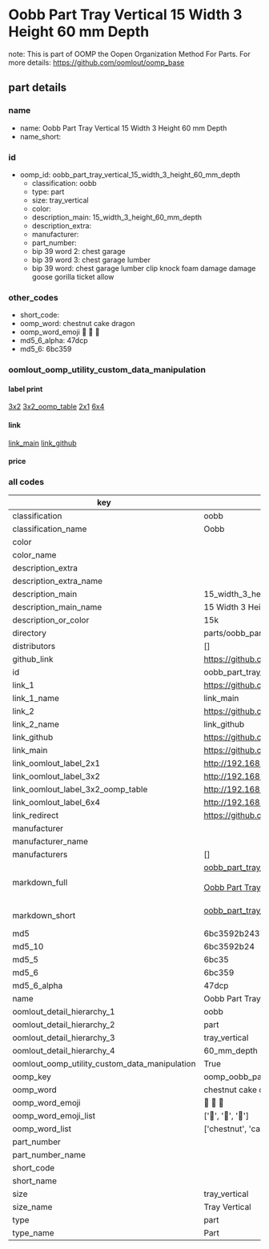 # Oobb Part Tray Vertical 15 Width 3 Height 60 mm Depth  

note: This is part of OOMP the Oopen Organization Method For Parts. For more details: https://github.com/oomlout/oomp_base

##  part details
  







### name
* name: Oobb Part Tray Vertical 15 Width 3 Height 60 mm Depth
* name_short: 
### id
* oomp_id: oobb_part_tray_vertical_15_width_3_height_60_mm_depth
  * classification: oobb
  * type: part
  * size: tray_vertical
  * color: 
  * description_main: 15_width_3_height_60_mm_depth
  * description_extra: 
  * manufacturer: 
  * part_number: 
  * bip 39 word 2: chest garage
  * bip 39 word 3: chest garage lumber
  * bip 39 word: chest garage lumber clip knock foam damage damage goose gorilla ticket allow

### other_codes
* short_code: 
* oomp_word: chestnut cake dragon
* oomp_word_emoji :chestnut: :cake: :dragon:
* md5_6_alpha: 47dcp
* md5_6: 6bc359






### oomlout_oomp_utility_custom_data_manipulation
#### label print
[3x2](http://192.168.1.245:1112/?label=oomp%2047dcp)
[3x2_oomp_table](http://192.168.1.108:1112/?label=oomp%2047dcp)
[2x1](http://192.168.1.242:1112/?label=oomp%2047dcp)
[6x4](http://192.168.1.55:1112/?label=oomp%2047dcp)    

#### link

[link_main](https://github.com/oomlout/oomlout_oomp_version_1_messy/tree/main/parts/oobb_part_tray_vertical_15_width_3_height_60_mm_depth) [link_github](https://github.com/oomlout/oomlout_oomp_version_1_messy/tree/main/parts/oobb_part_tray_vertical_15_width_3_height_60_mm_depth)                             

#### price







### all codes 
| key | value |  
| --- | --- |  
| classification | oobb |  
| classification_name | Oobb |  
| color |  |  
| color_name |  |  
| description_extra |  |  
| description_extra_name |  |  
| description_main | 15_width_3_height_60_mm_depth |  
| description_main_name | 15 Width 3 Height 60 mm Depth |  
| description_or_color | 15k |  
| directory | parts/oobb_part_tray_vertical_15_width_3_height_60_mm_depth |  
| distributors | [] |  
| github_link | https://github.com/oomlout/oomlout_oomp_part_src/tree/main/parts/oobb_part_tray_vertical_15_width_3_height_60_mm_depth |  
| id | oobb_part_tray_vertical_15_width_3_height_60_mm_depth |  
| link_1 | https://github.com/oomlout/oomlout_oomp_version_1_messy/tree/main/parts/oobb_part_tray_vertical_15_width_3_height_60_mm_depth |  
| link_1_name | link_main |  
| link_2 | https://github.com/oomlout/oomlout_oomp_version_1_messy/tree/main/parts/oobb_part_tray_vertical_15_width_3_height_60_mm_depth |  
| link_2_name | link_github |  
| link_github | https://github.com/oomlout/oomlout_oomp_version_1_messy/tree/main/parts/oobb_part_tray_vertical_15_width_3_height_60_mm_depth |  
| link_main | https://github.com/oomlout/oomlout_oomp_version_1_messy/tree/main/parts/oobb_part_tray_vertical_15_width_3_height_60_mm_depth |  
| link_oomlout_label_2x1 | http://192.168.1.242:1112/?label=oomp%2047dcp |  
| link_oomlout_label_3x2 | http://192.168.1.245:1112/?label=oomp%2047dcp |  
| link_oomlout_label_3x2_oomp_table | http://192.168.1.108:1112/?label=oomp%2047dcp |  
| link_oomlout_label_6x4 | http://192.168.1.55:1112/?label=oomp%2047dcp |  
| link_redirect | https://github.com/oomlout/oomlout_oomp_version_1_messy/tree/main/parts/oobb_part_tray_vertical_15_width_3_height_60_mm_depth |  
| manufacturer |  |  
| manufacturer_name |  |  
| manufacturers | [] |  
| markdown_full | [oobb_part_tray_vertical_15_width_3_height_60_mm_depth](none)<br>[](none)<br>[Oobb Part Tray Vertical 15 Width 3 Height 60 Mm Depth](none)<br><br> |  
| markdown_short | [oobb_part_tray_vertical_15_width_3_height_60_mm_depth](none)<br><br> |  
| md5 | 6bc3592b243706e1683de2b509d7d93c |  
| md5_10 | 6bc3592b24 |  
| md5_5 | 6bc35 |  
| md5_6 | 6bc359 |  
| md5_6_alpha | 47dcp |  
| name | Oobb Part Tray Vertical 15 Width 3 Height 60 mm Depth |  
| oomlout_detail_hierarchy_1 | oobb |  
| oomlout_detail_hierarchy_2 | part |  
| oomlout_detail_hierarchy_3 | tray_vertical |  
| oomlout_detail_hierarchy_4 | 60_mm_depth |  
| oomlout_oomp_utility_custom_data_manipulation | True |  
| oomp_key | oomp_oobb_part_tray_vertical_15_width_3_height_60_mm_depth |  
| oomp_word | chestnut cake dragon |  
| oomp_word_emoji | :chestnut: :cake: :dragon: |  
| oomp_word_emoji_list | [':chestnut:', ':cake:', ':dragon:'] |  
| oomp_word_list | ['chestnut', 'cake', 'dragon'] |  
| part_number |  |  
| part_number_name |  |  
| short_code |  |  
| short_name |  |  
| size | tray_vertical |  
| size_name | Tray Vertical |  
| type | part |  
| type_name | Part |  
